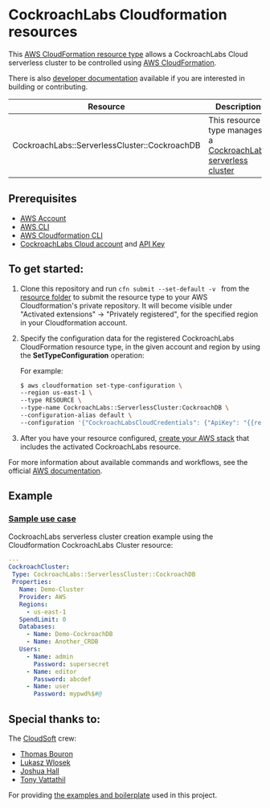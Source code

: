 # CockroachLabs Cloudformation resources

This [AWS CloudFormation resource type][1] allows a CockroachLabs Cloud serverless cluster to be controlled using [AWS CloudFormation][2].

There is also [developer documentation](docs/dev) available
if you are interested in building or contributing.

| Resource | Description | Documentation |
| --- | --- | --- |
| CockroachLabs::ServerlessCluster::CockroachDB | This resource type manages a [CockroachLabs serverless cluster][3] | [/CockroachLabs-ServerlessCluster-CockroachDB][4] |

## Prerequisites
* [AWS Account][5]
* [AWS CLI][6]
* [AWS Cloudformation CLI][7]
* [CockroachLabs Cloud account][8] and [API Key][9]

## To get started:

1. Clone this repository and run ```cfn submit --set-default -v ``` from the [resource folder][10] to submit the resource type to your AWS Cloudformation's private repository. It will become visible under "Activated extensions" -> "Privately registered", for the specified region in your Cloudformation account.

2. Specify the configuration data for the registered CockroachLabs CloudFormation resource type, in the given account and region by using the **SetTypeConfiguration** operation:

    For example:

     ```Bash
     $ aws cloudformation set-type-configuration \
   --region us-east-1 \
   --type RESOURCE \
   --type-name CockroachLabs::ServerlessCluster:CockroachDB \
   --configuration-alias default \
   --configuration '{"CockroachLabsCloudCredentials": {"ApiKey": "{{resolve:ssm-secure:/path/to/cockroachlabs/apikey}}"}}'
     ```

3. After you have your resource configured, [create your AWS stack][11] that includes the activated CockroachLabs resource.

For more information about available commands and workflows, see the official [AWS documentation][12].

## Example

### [Sample use case][13]

CockroachLabs serverless cluster creation example using the Cloudformation CockroachLabs Cluster resource:

```yaml
---
CockroachCluster:
 Type: CockroachLabs::ServerlessCluster::CockroachDB
 Properties:
   Name: Demo-Cluster
   Provider: AWS
   Regions:
     - us-east-1
   SpendLimit: 0
   Databases:
     - Name: Demo-CockroachDB
     - Name: Another_CRDB
   Users:
     - Name: admin
       Password: supersecret
     - Name: editor
       Password: abcdef
     - Name: user
       Password: mypwd%$#@
```

## Special thanks to:

The [CloudSoft][14] crew:
- [Thomas Bouron][15]
- [Lukasz Wlosek][16]
- [Joshua Hall][17]
- [Tony Vattathil][18]

For providing [the examples and boilerplate][19] used in this project.

[1]: https://docs.aws.amazon.com/cloudformation-cli/latest/userguide/resource-types.html
[2]: https://docs.aws.amazon.com/AWSCloudFormation/latest/UserGuide/Welcome.html
[3]: https://www.cockroachlabs.com/docs/cockroachcloud/serverless-faqs.html
[4]: ./CockroachLabs-ServerlessCluster-CockroachDB/
[5]: https://aws.amazon.com/account/
[6]: https://aws.amazon.com/cli/
[7]: https://docs.aws.amazon.com/cloudformation-cli/latest/userguide/what-is-cloudformation-cli.html
[8]: https://www.cockroachlabs.com/
[9]: https://www.cockroachlabs.com/docs/cockroachcloud/console-access-management.html#api-access
[10]: ./CockroachLabs-ServerlessCluster-CockroachDB
[11]: https://console.aws.amazon.com/cloudformation/home
[12]: https://docs.aws.amazon.com/AWSCloudFormation/latest/UserGuide/registry.html
[13]: ./docs/user/src/main/docs/README.md
[14]: https://cloudsoft.io/home
[15]: https://github.com/tbouron
[16]: https://github.com/lukiwlosek
[17]: https://github.com/joshuadeanhall
[18]: https://github.com/tonynv
[19]: https://cloudsoft.io/blog/what-we-learned-from-building-60-third-party-resources-for-aws-cloudformation